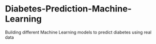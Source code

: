 # Diabetes-Prediction-Machine-Learning
Building different Machine Learning models to predict diabetes using real data
